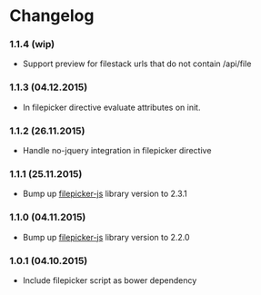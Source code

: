 # Changelog

### 1.1.4 (wip)
- Support preview for filestack urls that do not contain /api/file 

### 1.1.3 (04.12.2015)
- In filepicker directive evaluate attributes on init.

### 1.1.2 (26.11.2015)
- Handle no-jquery integration in filepicker directive

### 1.1.1 (25.11.2015)
- Bump up [filepicker-js](https://github.com/filepicker/filepicker-js) library version to 2.3.1

### 1.1.0 (04.11.2015)
- Bump up [filepicker-js](https://github.com/filepicker/filepicker-js) library version to 2.2.0

### 1.0.1 (04.10.2015)
- Include filepicker script as bower dependency